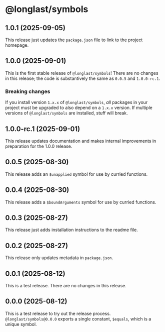 # @longlast/symbols

## 1.0.1 (2025-09-05)

This release just updates the `package.json` file to link to the project
homepage.

## 1.0.0 (2025-09-01)

This is the first stable release of `@longlast/symbols`! There are no changes
in this release; the code is substantively the same as `0.0.5` and
`1.0.0-rc.1`.

### Breaking changes

If you install version `1.x.x` of `@longlast/symbols`, _all_ packages in your
project must be upgraded to also depend on a `1.x.x` version. If multiple 
versions of `@longlast/symbols` are installed, stuff will break.

## 1.0.0-rc.1 (2025-09-01)

This release updates documentation and makes internal improvements in
preparation for the 1.0.0 release.

## 0.0.5 (2025-08-30)

This release adds an `$unapplied` symbol for use by curried functions.

## 0.0.4 (2025-08-30)

This release adds a `$boundArguments` symbol for use by curried functions.

## 0.0.3 (2025-08-27)

This release just adds installation instructions to the readme file.

## 0.0.2 (2025-08-27)

This release only updates metadata in `package.json`.

## 0.0.1 (2025-08-12)

This is a test release. There are no changes in this release.

## 0.0.0 (2025-08-12)

This is a test release to try out the release process.
`@longlast/symbols@0.0.0` exports a single constant, `$equals`, which is a
unique symbol.
